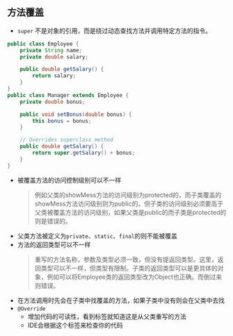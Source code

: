 ## 方法覆盖
- `super` 不是对象的引用，而是绕过动态查找方法并调用特定方法的指令。
``` java
public class Employee {
    private String name;
    private double salary;

    public double getSalary() {
        return salary;
    }
}
public class Manager extends Employee {
    private double bonus;

    public void setBonus(double bonus) {
        this.bonus = bonus;
    }

    // Overrides superclass method
    public double getSalary() {
        return super.getSalary() + bonus;
    }
}
```
- 被覆盖方法的访问控制级别可以不一样
    > 例如父类的showMess方法的访问级别为protected的，而子类覆盖的showMess方法访问级别则为public的。但子类的访问级别必须要高于父类被覆盖方法的访问级别，如果父类是public的而子类是protected的则是错误的。
- 父类方法被定义为`private`、`static`、`final`的则不能被覆盖
- 方法的返回类型可以不一样
    > 重写的方法名称，参数及类型必须一致，但没有提返回类型。这里，返回类型可以不一样，但类型有限制。子类的返回类型可以是更具体的对象，例如可以将Employee类的返回类型改为Object也正确。而倒过来则错误。
- 在方法调用时先会在子类中找覆盖的方法，如果子类中没有则会在父类中去找
- `@Override` 
    - 增加代码的可读性，看到标签就知道这是从父类重写的方法
    - IDE会根据这个标签来检查你的代码